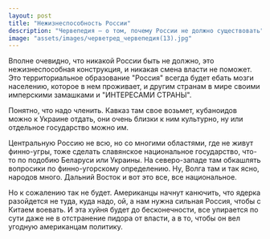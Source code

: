 ```yaml
---
layout: post
title: "Нежизнеспособность России"
description: "Червепедия — о том, почему России не должно существовать"
image: "assets/images/черветред_червепедия(13).jpg"
---
```


<p>Вполне очевидно, что никакой России быть не должно, это нежизнеспособная конструкция, и никакая смена власти не поможет. Это территориальное образование "Россия" всегда будет ебать мозги населению, которое в нем проживает, и другим странам в мире своими имперскими замашками и "ИНТЕРЕСАМИ СТРАНЫ".</p>

<p>Понятно, что надо членить. Кавказ там свое возьмет, кубаноидов можно к Украине отдать, они очень близки к ним культурно, ну или отдельное государство можно им.</p>

<p>Центральную Россию не всю, но со многими областями, где не живут финно-угры, тоже сделать славянское национальное государство, что-то по подобию Беларуси или Украины. На северо-западе там обкашлять вопросики по финно-угорскому определению. Ну, Волга там и так ясно, народов много. Дальний Восток и вот это все, все национальное.</p>

<p>Но к сожалению так не будет. Американцы начнут канючить, что ядерка разойдется не туда, куда надо, ой, а нам нужна сильная Россия, чтобы с Китаем воевать. И эта хуйня будет до бесконечности, все упирается по сути даже не в отстранение пидора от власти, а в то, чтобы он вел угодную американцам политику.</p>